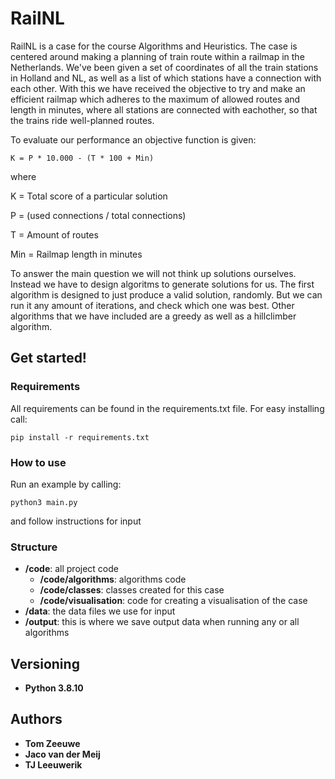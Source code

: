# RailNL
RailNL is a case for the course Algorithms and Heuristics. The case is centered around making a planning of train route within a railmap in the Netherlands. We've been given a set of coordinates of all the train stations in Holland and NL, as well as a list of which stations have a connection with each other. With this we have received the objective to try and make an efficient railmap which adheres to the maximum of allowed routes and length in minutes, where all stations are connected with eachother, so that the trains ride well-planned routes. 

To evaluate our performance an objective function is given: 

```
K = P * 10.000 - (T * 100 + Min)
```

where

K = Total score of a particular solution

P = (used connections / total connections)

T = Amount of routes

Min = Railmap length in minutes


To answer the main question we will not think up solutions ourselves. Instead we have to design algoritms to generate solutions for us. The first algorithm is designed to just produce a valid solution, randomly. But we can run it any amount of iterations, and check which one was best. Other algorithms that we have included are a greedy as well as a hillclimber algorithm. 

## Get started!
### Requirements
All requirements can be found in the requirements.txt file. For easy installing call:
```
pip install -r requirements.txt
```

### How to use
Run an example by calling:
```
python3 main.py
```
and follow instructions for input

### Structure
- **/code**: all project code
  - **/code/algorithms**: algorithms code
  - **/code/classes**: classes created for this case
  - **/code/visualisation**: code for creating a visualisation of the case
- **/data**: the data files we use for input
- **/output**: this is where we save output data when running any or all algorithms


## Versioning
* **Python 3.8.10**

## Authors
* **Tom Zeeuwe**
* **Jaco van der Meij**
* **TJ Leeuwerik**
